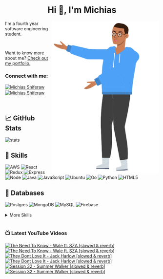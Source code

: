 
<h1 align="center">Hi 👋, I'm Michias</h1>

<div>
<img src="./download.png" align="right" data-canonical-src="https://gyazo.com/eb5c5741b6a9a16c692170a41a49c858.png" height="500" />

</div>

<p float="left">

<div>


I'm a fourth year software engineering student.

<br>


Want to know more about me? [Check out my portfolio.](https://michiasshiferaw.github.io/)


<h3 align="left">Connect with me:</h3>
<p align="left">
<a href="https://www.linkedin.com/in/michiasshiferaw" target="blank"><img align="center" src="https://cdn.svgporn.com/logos/linkedin-icon.svg" alt="Michias Shiferaw" height="30" width="40" /></a>
<a href="https://www.youtube.com/@kuubamusic" target="blank"><img align="center" src="https://cdn.svgporn.com/logos/youtube-icon.svg" alt="Michias Shiferaw" height="30" width="40" /></a>
</p>

<br>


## &#x1f4c8; GitHub Stats
<img alt="stats" src="https://github-readme-stats.vercel.app/api/top-langs/?username=MichiasShiferaw&layout=compact"/>

<br>

## 💼 Skills
<img alt="AWS" src="https://img.shields.io/badge/AWS-%23FF9900.svg?style=for-the-badge&logo=amazon-aws&logoColor=white"/>
<img alt="React" src="https://img.shields.io/badge/react-%2320232a.svg?style=for-the-badge&logo=react&logoColor=%2361DAFB"/>
<img alt="Redux" src="https://img.shields.io/badge/redux-%23593d88.svg?style=for-the-badge&logo=redux&logoColor=white"/>
<img alt="Express" src="https://img.shields.io/badge/express.js-%23404d59.svg?style=for-the-badge&logo=express&logoColor=%2361DAFB"/>
<img alt="Node" src="https://img.shields.io/badge/node.js-6DA55F?style=for-the-badge&logo=node.js&logoColor=white"/>
<img alt="Java" src="https://img.shields.io/badge/java-%23ED8B00.svg?style=for-the-badge&logo=openjdk&logoColor=white"/>
<img alt="JavaScript" src="https://img.shields.io/badge/javascript-%23323330.svg?style=for-the-badge&logo=javascript&logoColor=%23F7DF1E"/>
<img alt="Ubuntu" src="https://img.shields.io/badge/Ubuntu-E95420?style=for-the-badge&logo=ubuntu&logoColor=white"/>
<img alt="Go" src="https://img.shields.io/badge/go-%2300ADD8.svg?style=for-the-badge&logo=go&logoColor=white"/>
<img alt="Python" src="https://img.shields.io/badge/python-3670A0?style=for-the-badge&logo=python&logoColor=ffdd54"/>
<img alt="HTML5" src="https://img.shields.io/badge/html5-%23E34F26.svg?style=for-the-badge&logo=html5&logoColor=white"/>

<br>

## 💾 Databases
<img alt="Postgres" src="https://img.shields.io/badge/postgres-%23316192.svg?style=for-the-badge&logo=postgresql&logoColor=white"/>
<img alt="MongoDB" src="https://img.shields.io/badge/MongoDB-%234ea94b.svg?style=for-the-badge&logo=mongodb&logoColor=white"/>
<img alt="MySQL" src="https://img.shields.io/badge/mysql-%2300f.svg?style=for-the-badge&logo=mysql&logoColor=white"/>
<img alt="Firebase" src="https://img.shields.io/badge/firebase-%23039BE5.svg?style=for-the-badge&logo=firebase"/>

<br>


<br>

<details>
<summary>More Skills</summary>
<br>

<img alt="CSS" src="https://img.shields.io/badge/css3-%231572B6.svg?style=for-the-badge&logo=css3&logoColor=white"/>
<img alt="SASS" src="https://img.shields.io/badge/SASS-hotpink.svg?style=for-the-badge&logo=SASS&logoColor=white"/>
<img alt="Bootstrap" src="https://img.shields.io/badge/bootstrap-%23563D7C.svg?style=for-the-badge&logo=bootstrap&logoColor=white"/>
<img alt="MUI" src="https://img.shields.io/badge/MUI-%230081CB.svg?style=for-the-badge&logo=mui&logoColor=white"/>


<br>

<img alt="SonarQube" src="https://img.shields.io/badge/SonarQube-black?style=for-the-badge&logo=sonarqube&logoColor=4E9BCD"/>
<img alt="SonarLint" src="https://img.shields.io/badge/SonarLint-CB2029?style=for-the-badge&logo=SONARLINT&logoColor=white"/>
<img alt="Selenium" src="https://img.shields.io/badge/-selenium-%43B02A?style=for-the-badge&logo=selenium&logoColor=white"/>

<br>

<img alt="Netlify" src="https://img.shields.io/badge/netlify-%23000000.svg?style=for-the-badge&logo=netlify&logoColor=#00C7B7"/>
<img alt="Jenkins" src="https://img.shields.io/badge/jenkins-%232C5263.svg?style=for-the-badge&logo=jenkins&logoColor=white"/>
<img alt="Github" src="https://img.shields.io/badge/github-%23121011.svg?style=for-the-badge&logo=github&logoColor=white"/>
<img alt="GitLab" src="https://img.shields.io/badge/gitlab-%23181717.svg?style=for-the-badge&logo=gitlab&logoColor=white"/>
<img alt="Git" src="https://img.shields.io/badge/git-%23F05033.svg?style=for-the-badge&logo=git&logoColor=white"/>
<img alt="Nodemon" src="https://img.shields.io/badge/NODEMON-%23323330.svg?style=for-the-badge&logo=nodemon&logoColor=%BBDEAD"/>
<img alt="Canva" src="https://img.shields.io/badge/Canva-%2300C4CC.svg?style=for-the-badge&logo=Canva&logoColor=white"/>
<img alt="Gatsby" src="https://img.shields.io/badge/Gatsby-%23663399.svg?style=for-the-badge&logo=gatsby&logoColor=white"/>
<img alt="Next" src="https://img.shields.io/badge/Next-black?style=for-the-badge&logo=next.js&logoColor=white"/>

</details>

<br>

</div>

</p>



### 📺 Latest YouTube Videos
<!-- BEGIN YOUTUBE-CARDS -->
[![The Need To Know - Wale ft. SZA [slowed & reverb]](https://ytcards.demolab.com/?id=HYFGaCo0IRU&title=The+Need+To+Know+-+Wale+ft.+SZA+%5Bslowed+%26+reverb%5D&lang=en&timestamp=1683046808&background_color=%230d1117&title_color=%23ffffff&stats_color=%23dedede&width=250&duration=263 "The Need To Know - Wale ft. SZA [slowed & reverb]")](https://www.youtube.com/watch?v=HYFGaCo0IRU#gh-dark-mode-only)[![The Need To Know - Wale ft. SZA [slowed & reverb]](https://ytcards.demolab.com/?id=HYFGaCo0IRU&title=The+Need+To+Know+-+Wale+ft.+SZA+%5Bslowed+%26+reverb%5D&lang=en&timestamp=1683046808&background_color=%23ffffff&title_color=%2324292f&stats_color=%2357606a&width=250&duration=263 "The Need To Know - Wale ft. SZA [slowed & reverb]")](https://www.youtube.com/watch?v=HYFGaCo0IRU#gh-light-mode-only)
[![They Dont Love It - Jack Harlow [slowed & reverb]](https://ytcards.demolab.com/?id=ZlrBbF25YAc&title=They+Dont+Love+It+-+Jack+Harlow+%5Bslowed+%26+reverb%5D&lang=en&timestamp=1682699283&background_color=%230d1117&title_color=%23ffffff&stats_color=%23dedede&width=250&duration=139 "They Dont Love It - Jack Harlow [slowed & reverb]")](https://www.youtube.com/watch?v=ZlrBbF25YAc#gh-dark-mode-only)[![They Dont Love It - Jack Harlow [slowed & reverb]](https://ytcards.demolab.com/?id=ZlrBbF25YAc&title=They+Dont+Love+It+-+Jack+Harlow+%5Bslowed+%26+reverb%5D&lang=en&timestamp=1682699283&background_color=%23ffffff&title_color=%2324292f&stats_color=%2357606a&width=250&duration=139 "They Dont Love It - Jack Harlow [slowed & reverb]")](https://www.youtube.com/watch?v=ZlrBbF25YAc#gh-light-mode-only)
[![Session 32 - Summer Walker [slowed & reverb]](https://ytcards.demolab.com/?id=5fdWzSfOkko&title=Session+32+-+Summer+Walker+%5Bslowed+%26+reverb%5D&lang=en&timestamp=1682521035&background_color=%230d1117&title_color=%23ffffff&stats_color=%23dedede&width=250&duration=118 "Session 32 - Summer Walker [slowed & reverb]")](https://www.youtube.com/watch?v=5fdWzSfOkko#gh-dark-mode-only)[![Session 32 - Summer Walker [slowed & reverb]](https://ytcards.demolab.com/?id=5fdWzSfOkko&title=Session+32+-+Summer+Walker+%5Bslowed+%26+reverb%5D&lang=en&timestamp=1682521035&background_color=%23ffffff&title_color=%2324292f&stats_color=%2357606a&width=250&duration=118 "Session 32 - Summer Walker [slowed & reverb]")](https://www.youtube.com/watch?v=5fdWzSfOkko#gh-light-mode-only)
<!-- END YOUTUBE-CARDS -->


